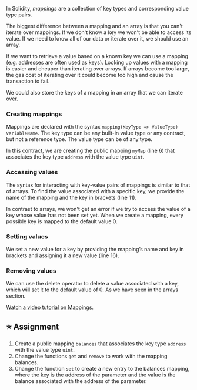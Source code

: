 In Solidity, *mappings* are a collection of key types and corresponding value type pairs.

The biggest difference between a mapping and an array is that you can't iterate over mappings. If we don't know a key we won't be able to access its value. If we need to know all of our data or iterate over it, we should use an array. 

If we want to retrieve a value based on a known key we can use a mapping (e.g. addresses are often used as keys). Looking up values with a mapping is easier and cheaper than iterating over arrays. If arrays become too large, the gas cost of iterating over it could become too high and cause the transaction to fail.

We could also store the keys of a mapping in an array that we can iterate over.

### Creating mappings
Mappings are declared with the syntax `mapping(KeyType => ValueType) VariableName`.
The key type can be any built-in value type or any contract, but not a reference type. The value type can be of any type.

In this contract, we are creating the public mapping `myMap` (line 6) that associates the key type `address` with the value type `uint`.

### Accessing values
The syntax for interacting with key-value pairs of mappings is similar to that of arrays.
To find the value associated with a specific key, we provide the name of the mapping and the key in brackets (line 11). 

In contrast to arrays, we won't get an error if we try to access the value of a key whose value has not been set yet. When we create a mapping, every possible key is mapped to the default value 0.

### Setting values
We set a new value for a key by providing the mapping’s name and key in brackets and assigning it a new value (line 16).

### Removing values
We can use the delete operator to delete a value associated with a key, which will set it to the default value of 0. As we have seen in the arrays section.

<a href="https://www.youtube.com/watch?v=tO3vVMCOts8" target="_blank">Watch a video tutorial on Mappings</a>.

## ⭐️ Assignment
1. Create a public mapping `balances` that associates the key type `address` with the value type `uint`.
2. Change the functions `get` and `remove` to work with the mapping balances.
3. Change the function `set` to create a new entry to the balances mapping, where the key is the address of the parameter and the value is the balance associated with the address of the parameter.
